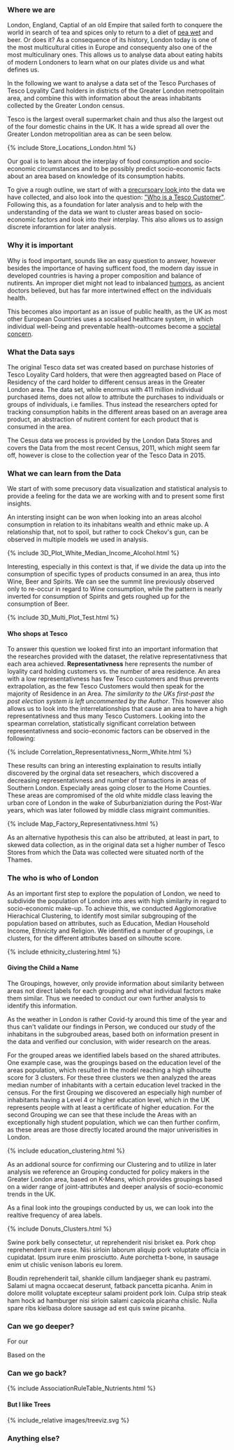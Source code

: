 ### Where we are

London, England, Captial of an old Empire that sailed forth to conquere the world in search of tea and spices only to return to a diet of <a href="http://www.foodsofengland.co.uk/peawet.htm">pea wet</a> and beer. Or does it? As a consequence of its history, London today is one of the most multicultural cities in Europe and consequenty also one of the most multiculinary ones. This allows us to analyse data about eating habits of modern Londoners to learn what on our plates divide us and what defines us. 

In the following we want to analyse a data set of the Tesco Purchases of Tesco Loyality Card holders in districts of the Greater London metropolitain area, and combine this with information about the areas inhabitants collected by the Greater London census.  

Tesco is the largest overall supermarket chain and thus also the largest out of the four domestic chains in the UK. It has a wide spread all over the Greater London metropolitian area as can be seen below. 

{% include Store_Locations_London.html %}

Our goal is to learn about the interplay of food consumption and socio-economic circumstances and to be possibly predict socio-economic facts about an area based on knowledge of its consumption habits. 


To give a rough outline, we start of with a <a href='#PreCurs'>precursoary look </a>into the data we have collected, and also look into the question: <a href='#WhoIsTesco'>"Who is a Tesco Customer"</a>. Following this, as a foundation for later analysis and to help with the understanding of the data we want to cluster areas based on socio-economic factors and look into their interplay. This also allows us to assign discrete inforamtion for later analysis. 

### Why it is important

Why is food important, sounds like an easy question to answer, however besides the importance of having sufficent food, the modern day issue in developed countries is having a proper composition and balance of nutirents. An improper diet might not lead to inbalanced <a href="https://en.wikipedia.org/wiki/Humorism">humors</a>, as ancient doctors believed, but has far more intertwined effect on the individuals health. 

This becomes also important as an issue of public health, as the UK as most other European Countries uses a socalised healthcare system, in which individual well-being and preventable health-outcomes become a <a href="https://www.bmj.com/content/349/bmj.g5143">societal concern</a>. 

### What the Data says

The original Tesco data set was created based on purchase histories of Tesco Loyality Card holders, that were then aggreagted based on Place of Residency of the card holder to different census areas in the Greater London area. The data set, while enormus with 411 million individual purchased items, does not allow to attribute the purchases to individuals or groups of individuals, i.e families. Thus instead the researchers opted for tracking consumption habits in the different areas based on an average area product, an abstraction of nutirent content for each product that is consumed in the area.   

The Cesus data we process is provided by the London Data Stores and covers the Data from the most recent Census, 2011, which might seem far off, however is close to the collection year of the Tesco Data in 2015.  

<a id='PreCurs'></a>

### What we can learn from the Data

We start of with some precusory data visualization and statistical analysis to provide a feeling for the data we are working with and to present some first insights.


An intersting insight can be won when looking into an areas alcohol consumption in relation to its inhabitans wealth and ethnic make up. A relationship that, not to spoil, but rather to cock Chekov's gun, can be observed in multiple models we used in analysis. 

{% include 3D_Plot_White_Median_Income_Alcohol.html %}

Interesting, especially in this context is that, if we divide the data up into the consumption of specific types of products consumed in an area, thus into Wine, Beer and Spirits. We can see the summit line previously observed only to re-occur in regard to Wine consumption, while the pattern is nearly inverted for consumption of Spirits and gets roughed up for the consumption of Beer. 

{% include 3D_Multi_Plot_Test.html %}


<a id='WhoIsTesco'></a>

#### Who shops at Tesco

To answer this question we looked first into an important information that the researches provided with the dataset, the relative representativness that each area achieved. **Representativness** here represents the number of loyality card holding customers vs. the number of area residence. An area with a low representativness has few Tesco customers and thus prevents extrapolation, as the few Tesco Customers would then speak for the majority of Residence in an Area. *The similarity to the UKs first-past the post election system is left uncommented by the Author*. This however also allows us to look into the interrelationships that cause an area to have a high representativness and thus many Tesco Customers. Looking into the spearman correlation, statistically significant correlation between representativness and socio-economic factors can be observed in the following:     

{% include Correlation_Representativness_Norm_White.html %}

These results can bring an interesting explaination to results intially discovered by the orginal data set reseachers, which discovered a decreasing representativness and number of transactions in areas of Southern London. Especially areas going closer to the Home Counties. These areas are compromised of the old white middle class leaving the urban core of London in the wake of Suburbaniziation during the Post-War years, which was later followed by middle class migraint communities. 

{% include Map_Factory_Representativness.html %}


As an alternative hypothesis this can also be attributed, at least in part, to skewed data collection, as in the original data set a higher number of Tesco Stores from which the Data was collected were situated north of the Thames.

### The who is who of London

As an important first step to explore the population of London, we need to subdivide the population of London into ares with high similarity in regard to socio-economic make-up. To achieve this, we conducted Agglomorative Hierachical Clustering, to identify most similar subgrouping of the population based on attributes, such as Education, Median Household Income, Ethnicity and Religion. We identified a number of groupings, i.e clusters, for the different attributes based on silhoutte score.   

{% include ethnicity_clustering.html %}

#### Giving the Child a Name

The Groupings, however, only provide information about similarity between areas not direct labels for each grouping and what individual factors make them similar. Thus we needed to conduct our own further analysis to identify this information. 

As the weather in London is rather Covid-ty around this time of the year and thus can't validate our findings in Person, we conduced our study of the inhabitans in the subgroubed areas, based both on information present in the data and verified our conclusion, with wider research on the areas. 

For the grouped areas we identified labels based on the shared attributes. One example case, was the groupings based on the education level of the areas population, which resulted in the model reaching a high silhoutte score for 3 clusters. For these three clusters we then analyzed the areas median number of inhabitants with a certain education level tracked in the census. For the first Grouping we discovered an especially high number of inhabitants having a Level 4 or higher education level, which in the UK represents people with at least a certificate of higher education. For the second Grouping we can see that these include the Areas with an exceptionally high student population, which we can then further confirm, as these areas are those directly located around the major univerisities in London.    

{% include education_clustering.html %}

As an addional source for confirming our Clustering and to utilize in later analysis we reference an Grouping conducted for policy makers in the Greater London area, based on K-Means, which provides groupings based on a wider range of joint-attributes and deeper analysis of socio-economic trends in the UK.

As a final look into the groupings conducted by us, we can look into the realtive frequency of area labels. 

{% include Donuts_Clusters.html %}

Swine pork belly consectetur, ut reprehenderit nisi brisket ea. Pork chop reprehenderit irure esse. Nisi sirloin laborum aliquip pork voluptate officia in cupidatat. Ipsum irure enim prosciutto. Aute porchetta t-bone, in sausage enim ut chislic venison laboris eu lorem.


Boudin reprehenderit tail, shankle cillum landjaeger shank eu pastrami. Salami ut magna occaecat deserunt, fatback pancetta picanha. Anim in dolore mollit voluptate excepteur salami proident pork loin. Culpa strip steak ham hock ad hamburger nisi sirloin salami capicola picanha chislic. Nulla spare ribs kielbasa dolore sausage ad est quis swine picanha.


### Can we go deeper?

For our 

Based on the 


### Can we go back?


{% include AssociationRuleTable_Nutrients.html %}


#### But I like Trees 

{% include_relative images/treeviz.svg %} 


### Anything else? 




